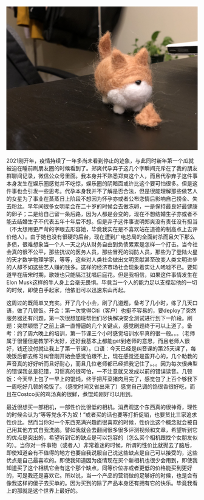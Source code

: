 # 


![](/images/Week2/IMG_4326.JPG "当时没来得及拍照，这是之前做羊毛毡的时候拍的")

2021刚开年，疫情持续了一年多尚未看到停止的迹象，与此同时新年第一个瓜就被迫在睡前刷朋友圈的时候看到了。郑爽代孕弃子这几个字瞬间充斥在了我的朋友群聊间记录，微信公众号里面。我本身并不熟悉郑爽这个人，而且代孕弃子这件事本身发生在娱乐圈感觉并不吃惊，娱乐圈的阴暗面或许比这个要可怕很多。但是这件事也会引发一些思考。代孕本身我并不了解是否合法，但是很能理解那些做艺人的女星为了事业在蒸蒸日上阶段不想因为怀孕亦或者公布恋情后影响自己捞金、失去粉丝。早年间很多女明星会在二十岁的时候会去做冻卵，一是保持最良好最健康的卵子；二是给自己留一条后路，因为人都是会变的，现在不想结婚生子亦或者不能去结婚生子不代表五年十年后不想。但是弃子这件事说明郑爽没有责任没有担当（不太想用更严苛的字眼去形容她，毕竟我实在是不喜欢站在道德的制高点上去评价他人）。由于她也没有很硬的后台，现在遭到广电总局的全面封杀而且欠下那么多债，很难想象当一个人一天之内从财务自由到负债累累是怎样一个打击。当今社会真的很不公平，那些抗议的医务人员，那些冒死的消防人员，那些为了登陆火星的天才数学物理学家，等等，这些对人类社会做出文明贡献甚至改变人类文明进步的人却不如这些艺人赚的钱多。这样的经济市场社会现象着实让人唏嘘不已。要知道早在唐宋时期，歌妓也只能隔江犹唱后庭花。但是我相信，如果这件事情发生在Elon Musk这样的牛人身上会毫无畏惧。毕竟当一个人的能力足以支撑起他的一切的时候，即使白手起家，他依旧可以迅速东山再起。

这周过的既简单又充实。开了几个小会，刷了几道题，备考了几小时，练了几天口语，做了几顿饭。开会：第一次觉得Citi（客户）也挺不容易的，要deploy了突然服务器还有问题，第一次很想加班帮他们尽快解决安全测试进行到下一阶段。刷题：突然顿悟了之前上课一直懵逼的几个关键点，感觉刷题终于可以上道了。备考：约了周六晚上的培训，第一节课三个小时感觉培训水平真的很一般。。。（老师属于很懂但是教学不太好，还好我基本上都能get到老师的意思，而且老师人很好，钱还没付就让我上了第一节课）。口语：今天已经是纠音课的第25天课了，每晚饭后都去练习纠音刚开始会感觉怕跟不上，现在感觉还是蛮开心的，几个助教的声音真的好好听而且好耐心，而且几位老师都已经把我记住了。。。因为每次很典型的错误我总是犯错，习惯真的很可怕，一不注意就又发成以前的错误读音。几顿饭：今天早上包了一早上的馄炖，终于把芹菜猪肉用完了，感觉包了上百个够我下一周吃好几顿的晚饭了。（感觉时间又省出来了）感觉自己调的馅很香很好吃，而且在Costco买的鸡汤真的很鲜，煮馄炖刚好可以用到。

最近很想买一部相机，一部性价比很低的相机。消费观这个东西真的很神奇，理性的时候会认为“等等党永不为奴！”或者买的话也要等打折促销，也要货比三家追求性价比。然而当你对一个东西充满兴趣而很喜欢的时候，性价比这个概念就会被自己用其他方式自我洗脑。譬如我就会去翻阅很多很多评测视频和文章，希望听到它的优点是突出的，希望听到它的缺点是可以包容的（怎么买个相机跟找个女朋友似的）。当你对一件事物（或者人）非常着迷的时候，所谓的性价比就抛去了脑后，即使知道会有不值得的地方也要自我说服自己说这些缺点是自己可以接受的，这些优点是自己最喜欢的。即使我知道因为疫情现在买个新相机也很少会用到，即使我知道买了这个相机它会有这个那个缺点，同等价位亦或者更低的价格能买到更好的，可是我还是喜欢它。所以说，当一个产品的营销做的足够好的时候，也是会有像我这样的傻子去买单的。因为买到的除了产品本身还有拥有它的快乐。毕竟我看上的那就是这个世界上最好的。
